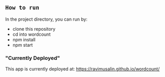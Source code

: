## `How to run`

In the project directory, you can run by:
- clone this repository
- cd into wordcount
- npm install
- npm start 

### "Currently Deployed"
This app is currently deployed at: https://ravimusalin.github.io/wordcount/


